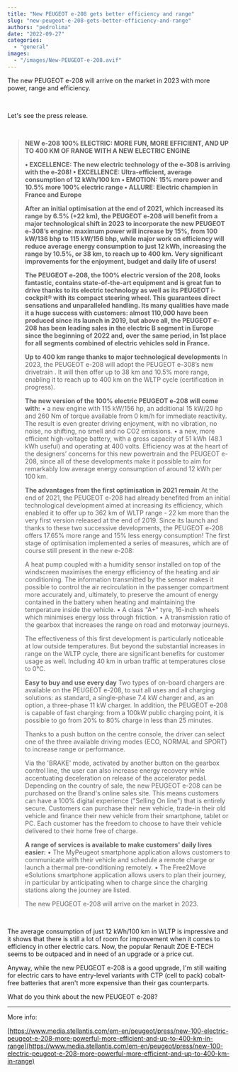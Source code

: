 ```yaml
---
title: "New PEUGEOT e-208 gets better efficiency and range"
slug: "new-peugeot-e-208-gets-better-efficiency-and-range"
authors: "pedrolima"
date: "2022-09-27"
categories: 
  - "general"
images: 
  - "/images/New-PEUGEOT-e-208.avif"
---
```


The new PEUGEOT e-208 will arrive on the market in 2023 with more power, range and efficiency.

 

Let's see the press release.

 

> **NEW e-208 100% ELECTRIC: MORE FUN, MORE EFFICIENT, AND UP TO 400 KM OF RANGE WITH A NEW ELECTRIC ENGINE**
> 
> **• EXCELLENCE: The new electric technology of the e-308 is arriving with the e-208! • EXCELLENCE: Ultra-efficient, average consumption of 12 kWh/100 km • EMOTION: 15% more power and 10.5% more 100% electric range • ALLURE: Electric champion in France and Europe**
> 
> **After an initial optimisation at the end of 2021, which increased its range by 6.5% (+22 km), the PEUGEOT e-208 will benefit from a major technological shift in 2023 to incorporate the new PEUGEOT e-308’s engine: maximum power will increase by 15%, from 100 kW/136 bhp to 115 kW/156 bhp, while major work on efficiency will reduce average energy consumption to just 12 kWh, increasing the range by 10.5%, or 38 km, to reach up to 400 km. Very significant improvements for the enjoyment, budget and daily life of users!**
> 
> **The PEUGEOT e-208, the 100% electric version of the 208, looks fantastic, contains state-of-the-art equipment and is great fun to drive thanks to its electric technology as well as its PEUGEOT i-cockpit® with its compact steering wheel. This guarantees direct sensations and unparalleled handling. Its many qualities have made it a huge success with customers: almost 110,000 have been produced since its launch in 2019, but above all, the PEUGEOT e-208 has been leading sales in the electric B segment in Europe since the beginning of 2022 and, over the same period, in 1st place for all segments combined of electric vehicles sold in France.**
> 
> **Up to 400 km range thanks to major technological developments** In 2023, the PEUGEOT e-208 will adopt the PEUGEOT e-308’s new drivetrain . It will then offer up to 38 km and 10.5% more range, enabling it to reach up to 400 km on the WLTP cycle (certification in progress).
> 
> **The new version of the 100% electric PEUGEOT e-208 will come with:** • a new engine with 115 kW/156 hp, an additional 15 kW/20 hp and 260 Nm of torque available from 0 km/h for immediate reactivity. The result is even greater driving enjoyment, with no vibration, no noise, no shifting, no smell and no CO2 emissions. • a new, more efficient high-voltage battery, with a gross capacity of 51 kWh (48.1 kWh useful) and operating at 400 volts. Efficiency was at the heart of the designers’ concerns for this new powertrain and the PEUGEOT e-208, since all of these developments make it possible to aim for remarkably low average energy consumption of around 12 kWh per 100 km.
> 
> **The advantages from the first optimisation in 2021 remain** At the end of 2021, the PEUGEOT e-208 had already benefited from an initial technological development aimed at increasing its efficiency, which enabled it to offer up to 362 km of WLTP range - 22 km more than the very first version released at the end of 2019. Since its launch and thanks to these two successive developments, the PEUGEOT e-208 offers 17.65% more range and 15% less energy consumption! The first stage of optimisation implemented a series of measures, which are of course still present in the new e-208:
> 
> A heat pump coupled with a humidity sensor installed on top of the windscreen maximises the energy efficiency of the heating and air conditioning. The information transmitted by the sensor makes it possible to control the air recirculation in the passenger compartment more accurately and, ultimately, to preserve the amount of energy contained in the battery when heating and maintaining the temperature inside the vehicle. • A class "A+" tyre, 16-inch wheels which minimises energy loss through friction. • A transmission ratio of the gearbox that increases the range on road and motorway journeys.
> 
> The effectiveness of this first development is particularly noticeable at low outside temperatures. But beyond the substantial increases in range on the WLTP cycle, there are significant benefits for customer usage as well. Including 40 km in urban traffic at temperatures close to 0°C.
> 
> **Easy to buy and use every day** Two types of on-board chargers are available on the PEUGEOT e-208, to suit all uses and all charging solutions: as standard, a single-phase 7.4 kW charger and, as an option, a three-phase 11 kW charger. In addition, the PEUGEOT e-208 is capable of fast charging: from a 100kW public charging point, it is possible to go from 20% to 80% charge in less than 25 minutes.
> 
> Thanks to a push button on the centre console, the driver can select one of the three available driving modes (ECO, NORMAL and SPORT) to increase range or performance.
> 
> Via the 'BRAKE' mode, activated by another button on the gearbox control line, the user can also increase energy recovery while accentuating deceleration on release of the accelerator pedal. Depending on the country of sale, the new PEUGEOT e-208 can be purchased on the Brand's online sales site. This means customers can have a 100% digital experience ("Selling On line") that is entirely secure. Customers can purchase their new vehicle, trade-in their old vehicle and finance their new vehicle from their smartphone, tablet or PC. Each customer has the freedom to choose to have their vehicle delivered to their home free of charge.
> 
> **A range of services is available to make customers' daily lives easier:** • The MyPeugeot smartphone application allows customers to communicate with their vehicle and schedule a remote charge or launch a thermal pre-conditioning remotely. • The Free2Move eSolutions smartphone application allows users to plan their journey, in particular by anticipating when to charge since the charging stations along the journey are listed.
> 
> The new PEUGEOT e-208 will arrive on the market in 2023.

 

The average consumption of just 12 kWh/100 km in WLTP is impressive and it shows that there is still a lot of room for improvement when it comes to efficiency in other electric cars. Now, the popular Renault ZOE E-TECH seems to be outpaced and in need of an upgrade or a price cut.

Anyway, while the new PEUGEOT e-208 is a good upgrade, I'm still waiting for electric cars to have entry-level variants with CTP (cell to pack) cobalt-free batteries that aren't more expensive than their gas counterparts.

What do you think about the new PEUGEOT e-208?

---

More info:

[https://www.media.stellantis.com/em-en/peugeot/press/new-100-electric-peugeot-e-208-more-powerful-more-efficient-and-up-to-400-km-in-range](https://www.media.stellantis.com/em-en/peugeot/press/new-100-electric-peugeot-e-208-more-powerful-more-efficient-and-up-to-400-km-in-range)
